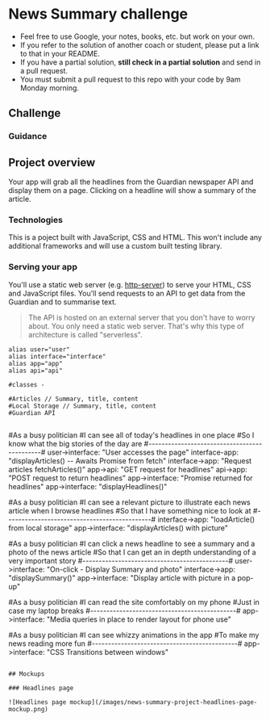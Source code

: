 # News Summary challenge

* Feel free to use Google, your notes, books, etc. but work on your own.
* If you refer to the solution of another coach or student, please put a link to that in your README.
* If you have a partial solution, **still check in a partial solution** and send in a pull request.
* You must submit a pull request to this repo with your code by 9am Monday morning.

## Challenge

### Guidance

## Project overview

Your app will grab all the headlines from the Guardian newspaper API and display them on a page.  Clicking on a headline will show a summary of the article.

### Technologies

This is a poject built with JavaScript, CSS and HTML.  This won't include any additional frameworks and will use a custom built testing library.

### Serving your app

You'll use a static web server (e.g. [http-server](https://www.npmjs.com/package/http-server)) to serve your HTML, CSS and JavaScript files.  You'll send requests to an API to get data from the Guardian and to summarise text.

> The API is hosted on an external server that you don't have to worry about.  You only need a static web server.  That's why this type of architecture is called "serverless".

```
alias user="user"
alias interface="interface"
alias app="app"
alias api="api"

#classes - 

#Articles // Summary, title, content
#Local Storage // Summary, title, content
#Guardian API


```
#As a busy politician
#I can see all of today's headlines in one place
#So I know what the big stories of the day are
#---------------------------------------------#
user->interface: "User accesses the page"
interface-app: "displayArticles() -- Awaits Promise from fetch"
interface->app: "Request articles fetchArticles()"
app->api: "GET request for headlines"
api->app: "POST request to return headlines"
app->interface: "Promise returned for headlines"
app->interface: "displayHeadlines()"


#As a busy politician
#I can see a relevant picture to illustrate each news article when I browse headlines
#So that I have something nice to look at
#---------------------------------------------#
interface->app: "loadArticle() from local storage"
app->interface: "displayArticles() with picture"


#As a busy politician
#I can click a news headline to see a summary and a photo of the news article
#So that I can get an in depth understanding of a very important story
#---------------------------------------------#
user->interface: "On-click - Display Summary and photo"
interface->app: "displaySummary()"
app->interface: "Display article with picture in a pop-up"


#As a busy politician
#I can read the site comfortably on my phone
#Just in case my laptop breaks
#---------------------------------------------#
app->interface: "Media queries in place to render layout for phone use"

#As a busy politician
#I can see whizzy animations in the app
#To make my news reading more fun
#---------------------------------------------#
app->interface: "CSS Transitions between windows"
```

## Mockups

### Headlines page

![Headlines page mockup](/images/news-summary-project-headlines-page-mockup.png)

